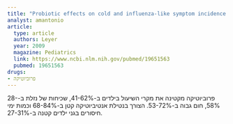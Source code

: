 ```yaml
---
title: "Probiotic effects on cold and influenza-like symptom incidence and duration in children"
analyst: amantonio
article:
  type: article
  authors: Leyer
  year: 2009
  magazine: Pediatrics
  link: https://www.ncbi.nlm.nih.gov/pubmed/19651563
  pubmed: 19651563
drugs:
- פרוביוטיקה
---
```


פרוביוטיקה מקטינה את מקרי השיעול בילדים ב-41-62%, שכיחות של נזלת ב-28-58%, חום גבוה ב-53-72%. הצורך בנטילת אנטיביוטיקה קטן ב-68-84% וכמות ימי חיסורים בגני ילדים קטנה ב-27-31%.
